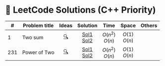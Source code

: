 # 🧠 LeetCode Solutions (C++ Priority)


| #   | Problem title |            Ideas            |                                                                                                                   Solution                                                                                                                   |        Time        |      Space       | Others |
| --- | ------------- |:---------------------------:|:--------------------------------------------------------------------------------------------------------------------------------------------------------------------------------------------------------------------------------------------:|:------------------:|:----------------:| ------ |
| 1   | Two sum       | [🔍](idea.md) | [Sol1](https://github.com/minh1505/debug-this-if-you-can/blob/main/coding-platforms/leetcode/00001-two-sum/sol1.cpp)<br>[Sol2](https://github.com/minh1505/debug-this-if-you-can/blob/main/coding-platforms/leetcode/00001-two-sum/sol2.cpp) | $O(n^2)$<br>$O(n)$ | $O(1)$<br>$O(n)$ |        |
| 231   | Power of Two       | [🔍](./idea.md) | [Sol1](https://github.com/minh1505/debug-this-if-you-can/blob/main/coding-platforms/leetcode/00001-two-sum/sol1.cpp)<br>[Sol2](https://github.com/minh1505/debug-this-if-you-can/blob/main/coding-platforms/leetcode/00001-two-sum/sol2.cpp) | $O(n^2)$<br>$O(n)$ | $O(1)$<br>$O(n)$ |        |







